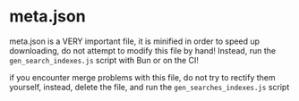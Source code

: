 # meta.json

meta.json is a VERY important file, it is minified in order to speed up downloading, do not attempt to modify this file
by hand! Instead, run the `gen_search_indexes.js` script with Bun or on the CI!

if you encounter merge problems with this file, do not try to rectify them yourself, instead, delete the file, and run
the `gen_searches_indexes.js` script
